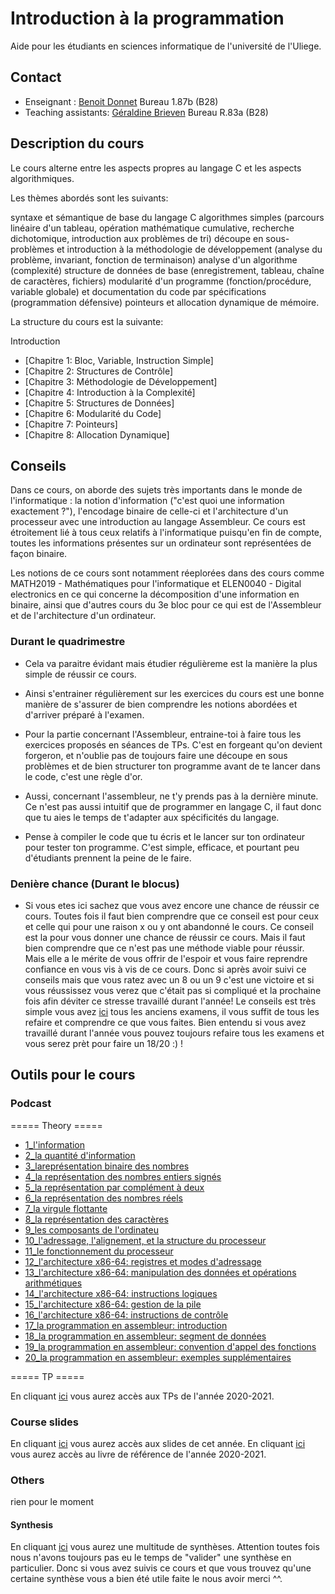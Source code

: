 
# Introduction à la programmation
Aide pour les étudiants en sciences informatique de l'université de l'Uliege.

## Contact

* Enseignant : [Benoit Donnet](https://annuaire.uliege.be/U216357) Bureau 1.87b (B28)
* Teaching assistants: [Géraldine Brieven](https://www.uliege.be/cms/c_9054334/fr/repertoire?uid=u237531) Bureau R.83a (B28)

## Description du cours
Le cours alterne entre les aspects propres au langage C et les aspects algorithmiques.

Les thèmes abordés sont les suivants:

syntaxe et sémantique de base du langage C
algorithmes simples (parcours linéaire d'un tableau, opération mathématique cumulative, recherche dichotomique, introduction aux problèmes de tri)
découpe en sous-problèmes et introduction à la méthodologie de développement (analyse du problème, invariant, fonction de terminaison)
analyse d'un algorithme (complexité)
structure de données de base (enregistrement, tableau, chaîne de caractères, fichiers)
modularité d'un programme (fonction/procédure, variable globale) et documentation du code par spécifications (programmation défensive)
pointeurs et allocation dynamique de mémoire. 

La structure du cours est la suivante:

Introduction
* [Chapitre 1: Bloc, Variable, Instruction Simple]
* [Chapitre 2: Structures de Contrôle]
* [Chapitre 3: Méthodologie de Développement]
* [Chapitre 4: Introduction à la Complexité]
* [Chapitre 5: Structures de Données]
* [Chapitre 6: Modularité du Code]
* [Chapitre 7: Pointeurs]
* [Chapitre 8: Allocation Dynamique]
## Conseils

Dans ce cours, on aborde des sujets très importants dans le monde de l'informatique : la notion d'information ("c'est quoi une information exactement ?"), l'encodage binaire de celle-ci et l'architecture d'un processeur avec une introduction au langage Assembleur. Ce cours est étroitement lié à tous ceux relatifs à l'informatique puisqu'en fin de compte, toutes les informations présentes sur un ordinateur sont représentées de façon binaire.

Les notions de ce cours sont notamment réeplorées dans des cours comme MATH2019 - Mathématiques pour l'informatique et ELEN0040 - Digital electronics en ce qui concerne la décomposition d'une information en binaire, ainsi que d'autres cours du 3e bloc pour ce qui est de l'Assembleur et de l'architecture d'un ordinateur.

### Durant le quadrimestre

* Cela va paraitre évidant mais étudier régulièreme est la manière la plus simple de réussir ce cours. 
* Ainsi s'entrainer régulièrement sur les exercices du cours est une bonne manière de s'assurer de bien comprendre les notions abordées et d'arriver préparé à l'examen.

* Pour la partie concernant l'Assembleur, entraine-toi à faire tous les exercices proposés en séances de TPs. C'est en forgeant qu'on devient forgeron, et n'oublie pas de toujours faire une découpe en sous problèmes et de bien structurer ton programme avant de te lancer dans le code, c'est une règle d'or.

* Aussi, concernant l'assembleur, ne t'y prends pas à la dernière minute. Ce n'est pas aussi intuitif que de programmer en langage C, il faut donc que tu aies le temps de t'adapter aux spécificités du langage.

* Pense à compiler le code que tu écris et le lancer sur ton ordinateur pour tester ton programme. C'est simple, efficace, et pourtant peu d'étudiants prennent la peine de le faire.

### Denière chance (Durant le blocus)

* Si vous etes ici sachez que vous avez encore une chance de réussir ce cours. Toutes fois il faut bien comprendre que ce conseil est pour ceux et celle qui pour une raison x ou y ont abandonné le cours. Ce conseil est la pour vous donner une chance de réussir ce cours. Mais il faut bien comprendre que ce n'est pas une méthode viable pour réussir. Mais elle a le mérite de vous offrir de l'espoir et vous faire reprendre confiance en vous vis à vis de ce cours. Donc si après avoir suivi ce conseils mais que vous ratez avec un 8 ou un 9 c'est une victoire et si vous réussissez vous verez que c'était pas si compliqué et la prochaine fois afin déviter ce stresse travaillé durant l'année! Le conseils est très simple vous avez [ici](https://github.com/uliegeCSS/cloud_css/tree/main/B1/Q2/Organisation_ordinateur/Exam) tous les anciens examens, il vous suffit de tous les refaire et comprendre ce que vous faites. Bien entendu si vous avez travaillé durant l'année vous pouvez toujours refaire tous les examens et vous serez prèt pour faire un 18/20 :) !

## Outils pour le cours 

### Podcast

===== Theory =====

* [1_l'information](https://dox.uliege.be/index.php/s/Ncn5QkInQJZrPJW)
* [2_la quantité d'information](https://dox.uliege.be/index.php/s/AejVas72Y0ymVoW)
* [3_lareprésentation binaire des nombres](https://dox.uliege.be/index.php/s/WlT3mWj9E3xvZP8)
* [4_la représentation des nombres entiers signés](https://dox.uliege.be/index.php/s/9cIrZjo1oprtfel)
* [5_la représentation par complément à deux](https://dox.uliege.be/index.php/s/wUCg5zbjEGn2bGg)
* [6_la représentation des nombres réels](https://dox.uliege.be/index.php/s/R8R01vtk9lKH65G)
* [7_la virgule flottante](https://dox.uliege.be/index.php/s/iqfGqfI2WGDnYUv)
* [8_la représentation des caractères](https://dox.uliege.be/index.php/s/EG9CSkM7HSSHl4A)
* [9_les composants de l'ordinateu](https://dox.uliege.be/index.php/s/5JE5Y2Sq1F3Ek45)
* [10_l'adressage, l'alignement, et la structure du processeur](https://dox.uliege.be/index.php/s/1ZSQBAvKR50USzW)
* [11_le fonctionnement du processeur](https://dox.uliege.be/index.php/s/KTYgegbDT9AJUDk)
* [12_l'architecture x86-64: registres et modes d'adressage](https://dox.uliege.be/index.php/s/92ip0gqNNfJAfvT)
* [13_l'architecture x86-64: manipulation des données et opérations arithmétiques](https://dox.uliege.be/index.php/s/bLAHJSOUh08PoZc)
* [14_l'architecture x86-64: instructions logiques](https://dox.uliege.be/index.php/s/dk7dZm13S8GXFje)
* [15_l'architecture x86-64: gestion de la pile](https://dox.uliege.be/index.php/s/dMG2vojLc64ODRU)
* [16_l'architecture x86-64: instructions de contrôle](https://dox.uliege.be/index.php/s/VucYjQgHRkJ4dK7)
* [17_la programmation en assembleur: introduction](https://dox.uliege.be/index.php/s/4nQOfTb4bDJlbTj)
* [18_la programmation en assembleur: segment de données](https://dox.uliege.be/index.php/s/eS8KYlU1KtrkZK9)
* [19_la programmation en assembleur: convention d'appel des fonctions](https://dox.uliege.be/index.php/s/5IHV83w0oNpsbNY)
* [20_la programmation en assembleur: exemples supplémentaires](https://dox.uliege.be/index.php/s/ZkvAuEac4X2PU2V)


===== TP =====

En cliquant [ici](https://github.com/uliegeCSS/cloud_css/tree/main/B1/Q2/Organisation_ordinateur/TP/2020) vous aurez accès aux TPs de l'année 2020-2021.

### Course slides

En cliquant [ici](https://github.com/uliegeCSS/cloud_css/blob/main/B1/Q2/Organisation_ordinateur/Support/org-slides-2022.pdf) vous aurez accès aux slides de cet année.
En cliquant [ici](https://github.com/uliegeCSS/cloud_css/blob/main/B1/Q2/Organisation_ordinateur/Support/2020%20-%20Tome%20I.pdf) vous aurez accès au livre de référence de l'année 2020-2021.

### Others


rien pour le moment 

#### Synthesis

En cliquant [ici](https://github.com/uliegeCSS/cloud_css/tree/main/B1/Q2/Organisation_ordinateur/Syntheses) vous aurez une multitude de synthèses. Attention toutes fois nous n'avons toujours pas eu le temps de "valider" une synthèse en particulier. Donc si vous avez suivis ce cours et que vous trouvez qu'une certaine synthèse vous a bien été utile faite le nous avoir merci ^^.
